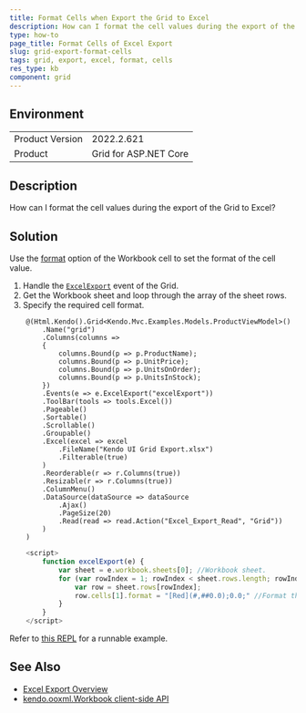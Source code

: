 ```yaml
---
title: Format Cells when Export the Grid to Excel
description: How can I format the cell values during the export of the Grid to Excel?
type: how-to
page_title: Format Cells of Excel Export
slug: grid-export-format-cells
tags: grid, export, excel, format, cells
res_type: kb
component: grid
---
```


## Environment

<table>
	<tbody>
		<tr>
			<td>Product Version</td>
			<td>2022.2.621</td>
		</tr>
		<tr>
			<td>Product</td>
			<td>Grid for ASP.NET Core</td>
		</tr>
	</tbody>
</table>

## Description

How can I format the cell values during the export of the Grid to Excel?

## Solution

Use the [format](https://docs.telerik.com/kendo-ui/api/javascript/ooxml/workbook/configuration/sheets.rows.cells.format) option of the Workbook cell to set the format of the cell value.

1. Handle the [`ExcelExport`](https://docs.telerik.com/aspnet-core/api/kendo.mvc.ui.fluent/grideventbuilder#excelexportsystemstring) event of the Grid.
1. Get the Workbook sheet and loop through the array of the sheet rows.
1. Specify the required cell format.


```Index.cshtml
    @(Html.Kendo().Grid<Kendo.Mvc.Examples.Models.ProductViewModel>()
        .Name("grid")
        .Columns(columns =>
        {
            columns.Bound(p => p.ProductName);
            columns.Bound(p => p.UnitPrice);
            columns.Bound(p => p.UnitsOnOrder);
            columns.Bound(p => p.UnitsInStock);
        })
        .Events(e => e.ExcelExport("excelExport"))
        .ToolBar(tools => tools.Excel())
        .Pageable()
        .Sortable()
        .Scrollable()
        .Groupable()
        .Excel(excel => excel
            .FileName("Kendo UI Grid Export.xlsx")
            .Filterable(true)
        )
        .Reorderable(r => r.Columns(true))
        .Resizable(r => r.Columns(true))
        .ColumnMenu()
        .DataSource(dataSource => dataSource
            .Ajax()
            .PageSize(20)
            .Read(read => read.Action("Excel_Export_Read", "Grid"))
        )
    )
```
```JavaScript
    <script>
        function excelExport(e) {
            var sheet = e.workbook.sheets[0]; //Workbook sheet.
            for (var rowIndex = 1; rowIndex < sheet.rows.length; rowIndex++) {
                var row = sheet.rows[rowIndex];
                row.cells[1].format = "[Red](#,##0.0);0.0;" //Format the data in the second column.
            }
        }
    </script>
```

Refer to [this REPL](https://netcorerepl.telerik.com/mGEqwBFT22vhFHwi46) for a runnable example.

## See Also
 * [Excel Export Overview](https://docs.telerik.com/aspnet-core/html-helpers/data-management/grid/export/excel-export)
 * [kendo.ooxml.Workbook client-side API](https://docs.telerik.com/kendo-ui/api/javascript/ooxml/workbook)
